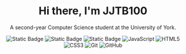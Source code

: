 <div id="header" align="center">
<h1>
Hi there, I'm JJTB100
</h1>
<p>
A second-year Computer Science student at the University of York.
</p>
</div>
<div align="center">
<img alt="Static Badge" src="https://img.shields.io/badge/Python-3776AB" alt="Python">
<img alt="Static Badge" src="https://img.shields.io/badge/Java-Green" alt="Java">
<img alt="Static Badge" src="https://img.shields.io/badge/C#-Purple" alt="C#">
<img src="https://img.shields.io/badge/JavaScript-F7DF1E" alt="JavaScript">
<img src="https://img.shields.io/badge/HTML5-E34F26" alt="HTML5">
<img src="https://img.shields.io/badge/CSS3-1572B6" alt="CSS3">
<img src="https://img.shields.io/badge/Git-F05032" alt="Git">
<img src="https://img.shields.io/badge/GitHub-181717" alt="GitHub">
</div>
